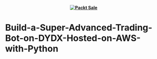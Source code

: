 
<b><p align='center'>[![Packt Sale](https://static.packt-cdn.com/assets/images/packt+events/Improve_UX.png)](https://packt.link/algotradingpython)</p></b> 

# Build-a-Super-Advanced-Trading-Bot-on-DYDX-Hosted-on-AWS-with-Python

